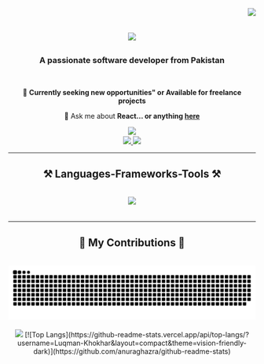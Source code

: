 <img align="right" src="https://visitor-badge.laobi.icu/badge?page_id=Luqman-Khokhar.Luqman-Khokhar" />

<h1 align="center">
    <img src="https://readme-typing-svg.herokuapp.com/?font=Righteous&size=35&center=true&vCenter=true&width=500&height=70&duration=4000&lines=Hi+There!+👋;+I'm+Luqman!;" />
</h1>

<h3 align="center">A passionate software developer from Pakistan</h3>

<br/>

<div align="center">
 
 🔭  **Currently seeking new opportunities" or Available for freelance projects**

💬 Ask me about **React... or anything [here](https://github.com/Luqman-Khokhar/Luqman-Khokhar/issues)**

 </div>
 
<div id="header" align="center">
  <img src="https://media.giphy.com/media/M9gbBd9nbDrOTu1Mqx/giphy.gif" width="100"/>
</div>
<div align="center"> 
  <a href="mailto:muhammadluqmang@gmail.com">
    <img src="https://img.shields.io/badge/Gmail-333333?style=for-the-badge&logo=gmail&logoColor=red" />
  </a>
  <a href="https://linkedin.com/in/muhammad-luqman-khokhar" target="_blank">
    <img src="https://img.shields.io/badge/LinkedIn-0077B5?style=for-the-badge&logo=linkedin&logoColor=white" target="_blank" />
  </a>
</div>

 <hr/>
 
<h2 align="center">⚒️ Languages-Frameworks-Tools ⚒️</h2>
<br/>
<div align="center">
    <img src="https://skillicons.dev/icons?i=javascript,react,nextjs,bootstrap,mui,tailwind,html,css,vscode,github" />
</div>
<br/>
<hr/>
<div align="center">
  <h2>🐍 My Contributions 🐍</h2>
  <br>
  <img alt="snake eating my contributions" src="https://raw.githubusercontent.com/salesp07/salesp07/output/github-contribution-grid-snake.svg" />  
  <br/>
</div>
<br/>
<div align="center">
  <img src="https://github-readme-streak-stats.herokuapp.com?user=Luqman-Khokhar&theme=github-dark-blue&border_radius=6" />
 [![Top Langs](https://github-readme-stats.vercel.app/api/top-langs/?username=Luqman-Khokhar&layout=compact&theme=vision-friendly-dark)](https://github.com/anuraghazra/github-readme-stats)

</div>


